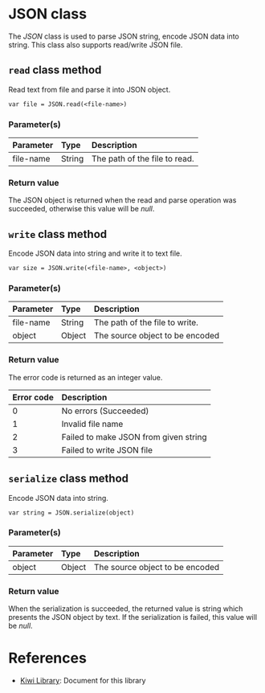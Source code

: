 # JSON class
The *JSON* class is used to parse JSON string, encode JSON data into string. This class also supports read/write JSON file.

## `read` class method
Read text from file and parse it into JSON object.
````
var file = JSON.read(<file-name>)
````
### Parameter(s)
|Parameter    |Type   |Description                    |
|:---         |:---   |:---                           |
|file-name    |String |The path of the file to read.|
### Return value
The JSON object is returned when the read and parse operation was succeeded, otherwise this value will be *null*.

## `write` class method
Encode JSON data into string and write it to text file.
````
var size = JSON.write(<file-name>, <object>)
````
### Parameter(s)
|Parameter    |Type   |Description                    |
|:---         |:---   |:---                           |
|file-name    |String |The path of the file to write.|
|object       |Object |The source object to be encoded |
### Return value
The error code is returned as an integer value.

|Error code   |Description                            |
|:---         |:---                                   |
|0            |No errors (Succeeded)                  |
|1            |Invalid file name                      |
|2            |Failed to make JSON from given string  |
|3            |Failed to write JSON file              |

## `serialize` class method
Encode JSON data into string.
````
var string = JSON.serialize(object)
````
### Parameter(s)
|Parameter    |Type   |Description                    |
|:---         |:---   |:---                           |
|object       |Object |The source object to be encoded |

### Return value
When the serialization is succeeded, the returned value is string which presents the JSON object by text.
If the serialization is failed, this value will be *null*.

# References
* [Kiwi Library](https://github.com/steelwheels/KiwiScript/blob/master/KiwiLibrary/Document/Library.md): Document for this library

